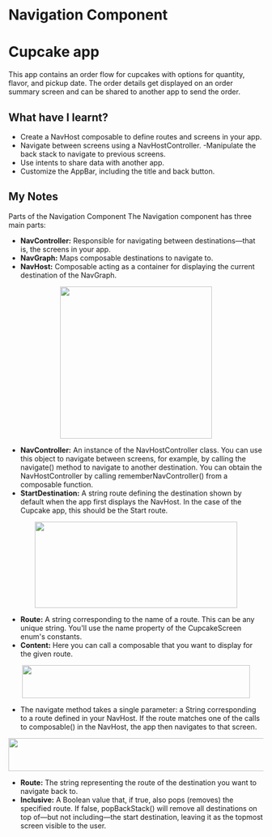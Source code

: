 # Navigation Component

Cupcake app
=================================

This app contains an order flow for cupcakes with options for quantity, flavor, and pickup date.
The order details get displayed on an order summary screen and can be shared to another app to
send the order.


What have I learnt?
--------------
- Create a NavHost composable to define routes and screens in your app.
- Navigate between screens using a NavHostController.
 -Manipulate the back stack to navigate to previous screens.
- Use intents to share data with another app.
- Customize the AppBar, including the title and back button.


My Notes
---------------

Parts of the Navigation Component
The Navigation component has three main parts:

- **NavController:** Responsible for navigating between destinations—that is, the screens in your app.
- **NavGraph:** Maps composable destinations to navigate to.
- **NavHost:** Composable acting as a container for displaying the current destination of the NavGraph.
  
<p align="center">
<img  src="https://github.com/nasuh-unal/ComposeTutorial/assets/88931522/3d935282-2cf2-402f-b88d-81e4ee85ce61"  width=300 height=300>
</p>

- **NavController:** An instance of the NavHostController class. You can use this object to navigate between screens, for example, by calling the navigate() method to navigate to another destination. You can obtain the NavHostController by calling rememberNavController() from a composable function.
- **StartDestination:** A string route defining the destination shown by default when the app first displays the NavHost. In the case of the Cupcake app, this should be the Start route.


<p align="center">
<img src="https://github.com/nasuh-unal/ComposeTutorial/assets/88931522/7b547734-e7a9-4c24-9a56-6ff7f69e2734" width=400 height=170>
</p>

- **Route:** A string corresponding to the name of a route. This can be any unique string. You'll use the name property of the CupcakeScreen enum's constants.
- **Content:** Here you can call a composable that you want to display for the given route.


<p align="center">
<img src="https://github.com/nasuh-unal/ComposeTutorial/assets/88931522/5da010ed-447a-4655-bf57-495e0abc67cc" width=450 height=65>
</p>

- The navigate method takes a single parameter: a String corresponding to a route defined in your NavHost. If the route matches one of the calls to composable() in the NavHost, the app then navigates to that screen.

<p align="center">
<img src="https://github.com/nasuh-unal/ComposeTutorial/assets/88931522/55b4e75f-f341-4b77-b4f6-a3317dcc870d" width=600 height=65>
</p>

- **Route:** The string representing the route of the destination you want to navigate back to.
- **Inclusive:** A Boolean value that, if true, also pops (removes) the specified route. If false, popBackStack() will remove all destinations on top of—but not including—the start destination, leaving it as the topmost screen visible to the user.

